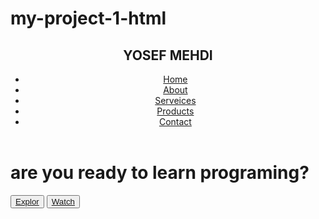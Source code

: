 # my-project-1-html
<!DOCTYPE html>
<html lang="en">
<head>
	<meta charset="utf-8">
	<title>front-page</title>
	<link rel="stylesheet" type="text/css" href="child.css">
</head>
<body>
	<div class="container">
		<header>
			<div class="logo">
				<h2>YOSEF MEHDI</h2>
			</div>
			<nav>
				<ul>
					<li class="active"><a href="#">Home</a></li>
					<li><a href="#">About</a></li>
					<li><a href="#">Serveices</a></li>
					<li><a href="#">Products</a></li>
					<li><a href="#">Contact</a></li>
				</ul>
			</nav>
		</header>
		<div class="text">
			<h1>are you ready to learn programing?</h1>
		</div>
		     <div class="buttons">
		     	<button class="btn btn-1"><a href="#">Explor</a></button>
		     	<button class="btn btn-2"><a href="#">Watch</a></button>
		     </div>
	</div>



</body>
</html>
